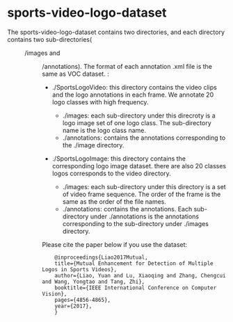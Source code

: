 # sports-video-logo-dataset



The sports-video-logo-dataset contains two directories, and each directory contains two sub-directories(<dir>/images and <dir>/annotations). The format of each annotation .xml file is the same as VOC dataset.
:
- ./SportsLogoVideo: this directory contains the video clips and the logo annotations in each frame. We annotate 20 logo classes with high frequency.
	- ./images: each sub-directory under this direcroty is a logo image set of one logo class. The sub-directory name is the logo class name.
	- ./annotations: contains the annotations corresponding to the ./image directory.

- ./SportsLogoImage: this directory contains the corresponding logo image dataset. there are also 20 classes logos corresponds to the video directory.
	- ./images: each sub-directory under this directory is a set of video frame sequence. The order of the frame is the same as the order of the file names.
	- ./annotations: contains the annotations. Each sub-directory under ./annotations is the annotations corresponding to the sub-directory under ./images directory.



Please cite the paper below if you use the dataset:

		@inproceedings{Liao2017Mutual,
		title={Mutual Enhancement for Detection of Multiple Logos in Sports Videos},
		author={Liao, Yuan and Lu, Xiaoqing and Zhang, Chengcui and Wang, Yongtao and Tang, Zhi},
		booktitle={IEEE International Conference on Computer Vision},
		pages={4856-4865},
		year={2017},
		}
